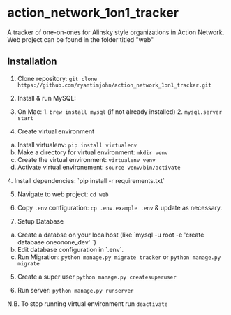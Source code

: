 # action_network_1on1_tracker
A tracker of one-on-ones for Alinsky style organizations in Action Network.
Web project can be found in the folder titled "web"

## Installation
1. Clone repository: `git clone https://github.com/ryantimjohn/action_network_1on1_tracker.git`

2. Install & run MySQL:
  1. On Mac:
    1. `brew install mysql` (if not already installed)
    2. `mysql.server start`

3. Create virtual environment
  <ol type="a">
    <li>Install virtualenv: <code>pip install virtualenv</code></li>
    <li>Make a directory for virtual environment: <code>mkdir venv</code></li>
    <li>Create the virtual environment: <code>virtualenv venv</code></li>
    <li>Activate virtual environement: <code>source venv/bin/activate</code></li>
  </ol>
4. Install dependencies: `pip install -r requirements.txt`

5. Navigate to web project: `cd web`

6. Copy `.env` configuration: `cp .env.example .env` & update as
   necessary.

6. Setup Database
  <ol type="a">
    <li>Create a databse on your localhost (like `mysql -u root -e 'create database oneonone_dev' `)</li>
    <li>Edit database configuration in `.env`.</li>
    <li>Run Migration: <code>python manage.py migrate tracker</code> or <code>python manage.py migrate</code></li>
  </ol>

5. Create a super user  `python manage.py createsuperuser`

6. Run server: `python manage.py runserver`

N.B. To stop running virtual environment run `deactivate`
